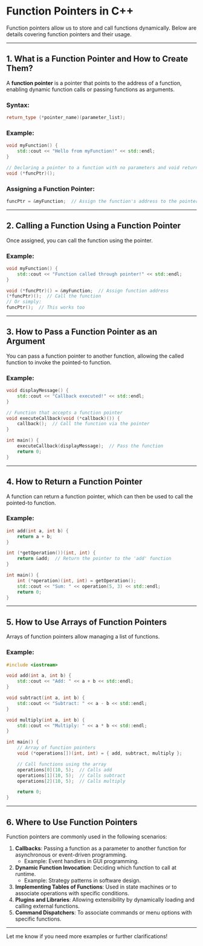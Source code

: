 
# Function Pointers in C++

Function pointers allow us to store and call functions dynamically. Below are details covering function pointers and their usage.

---

## 1. What is a Function Pointer and How to Create Them?

A **function pointer** is a pointer that points to the address of a function, enabling dynamic function calls or passing functions as arguments.

### Syntax:
```cpp
return_type (*pointer_name)(parameter_list);
```

### Example:
```cpp
void myFunction() {
    std::cout << "Hello from myFunction!" << std::endl;
}

// Declaring a pointer to a function with no parameters and void return type
void (*funcPtr)();
```

### Assigning a Function Pointer:
```cpp
funcPtr = &myFunction;  // Assign the function's address to the pointer
```

---

## 2. Calling a Function Using a Function Pointer

Once assigned, you can call the function using the pointer.

### Example:
```cpp
void myFunction() {
    std::cout << "Function called through pointer!" << std::endl;
}

void (*funcPtr)() = &myFunction;  // Assign function address
(*funcPtr)();  // Call the function
// Or simply:
funcPtr();  // This works too
```

---

## 3. How to Pass a Function Pointer as an Argument

You can pass a function pointer to another function, allowing the called function to invoke the pointed-to function.

### Example:
```cpp
void displayMessage() {
    std::cout << "Callback executed!" << std::endl;
}

// Function that accepts a function pointer
void executeCallback(void (*callback)()) {
    callback();  // Call the function via the pointer
}

int main() {
    executeCallback(displayMessage);  // Pass the function
    return 0;
}
```

---

## 4. How to Return a Function Pointer

A function can return a function pointer, which can then be used to call the pointed-to function.

### Example:
```cpp
int add(int a, int b) {
    return a + b;
}

int (*getOperation())(int, int) {
    return &add;  // Return the pointer to the 'add' function
}

int main() {
    int (*operation)(int, int) = getOperation();
    std::cout << "Sum: " << operation(5, 3) << std::endl;
    return 0;
}
```

---

## 5. How to Use Arrays of Function Pointers

Arrays of function pointers allow managing a list of functions.

### Example:
```cpp
#include <iostream>

void add(int a, int b) {
    std::cout << "Add: " << a + b << std::endl;
}

void subtract(int a, int b) {
    std::cout << "Subtract: " << a - b << std::endl;
}

void multiply(int a, int b) {
    std::cout << "Multiply: " << a * b << std::endl;
}

int main() {
    // Array of function pointers
    void (*operations[])(int, int) = { add, subtract, multiply };

    // Call functions using the array
    operations[0](10, 5);  // Calls add
    operations[1](10, 5);  // Calls subtract
    operations[2](10, 5);  // Calls multiply

    return 0;
}
```

---

## 6. Where to Use Function Pointers

Function pointers are commonly used in the following scenarios:
1. **Callbacks**: Passing a function as a parameter to another function for asynchronous or event-driven programming.
   - Example: Event handlers in GUI programming.
2. **Dynamic Function Invocation**: Deciding which function to call at runtime.
   - Example: Strategy patterns in software design.
3. **Implementing Tables of Functions**: Used in state machines or to associate operations with specific conditions.
4. **Plugins and Libraries**: Allowing extensibility by dynamically loading and calling external functions.
5. **Command Dispatchers**: To associate commands or menu options with specific functions.

---

Let me know if you need more examples or further clarifications!
